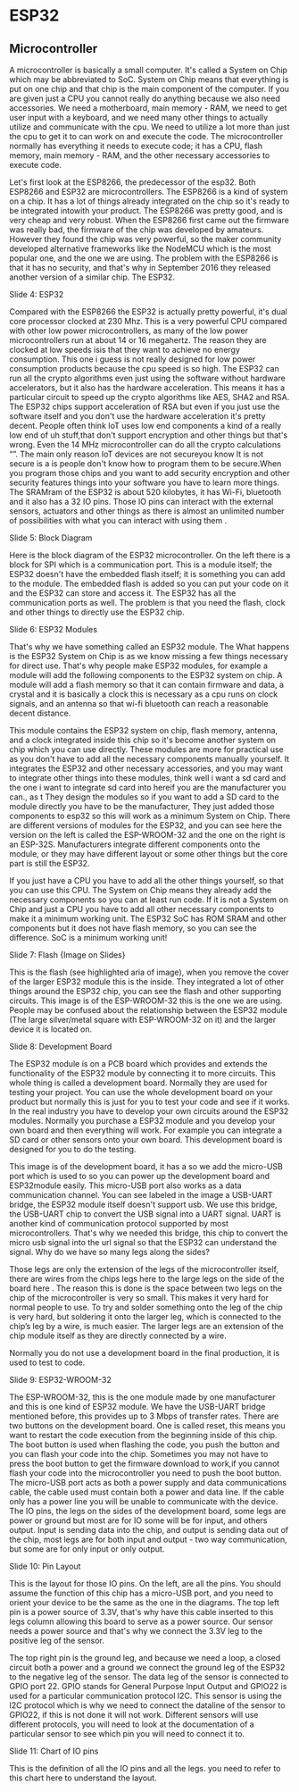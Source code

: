 # ESP32

## Microcontroller

A microcontroller is basically a small computer. It's called a System on Chip which may be abbreviated to SoC. System on Chip means that everything is put on one chip
and that chip is the main component of the computer. If you are given just a CPU you cannot really do anything because we also need accessories. We need a  motherboard, main memory - RAM, we need to get user input with a keyboard, and we need many other things to actually utilize and communicate with the cpu. We need to utilize a lot more than just the cpu to get it to  can work on and execute the code. The microcontroller normally has everything it needs to execute code; it has a CPU, flash memory, main memory - RAM, and the other necessary accessories to execute code.

Let's first look at the ESP8266, the predecessor of the esp32. Both ESP8266 and ESP32 are microcontrollers. 
The ESP8266 is a kind of  system on a chip. It has a lot of things already integrated on the chip so it's ready to be integrated intowith  your product. The ESP8266 was pretty good, and is very cheap and very robust. When the ESP8266 first came out the firmware was really bad, the firmware of the chip was developed by amateurs. However they found the chip was very powerful, so the maker community developed alternative frameworks like the NodeMCU which is the most popular one, and the one we are using. The problem with the ESP8266 is that it has no security, and that's why in September 2016 they released another version of a similar chip. The ESP32.



Slide 4: ESP32

Compared with the ESP8266 the ESP32 is actually pretty powerful, it's dual core
processor clocked at 230 Mhz. This is a very powerful CPU compared with other low power microcontrollers, as many of the low power microcontrollers run at about 14 or 16 megahertz.  The reason they are clocked at low speeds isis that they want to achieve no energy consumption.  This one i guess is not really designed for low power consumption products because the cpu speed is so high. The ESP32 can run all the crypto algorithms even just using the software without hardware accelerators, but it also has the hardware acceleration. This means it has a particular circuit to speed up the crypto algorithms like AES, SHA2 and RSA. The ESP32 chips support acceleration of RSA but even if you just use the software itself and you don't use the hardware acceleration it's pretty decent.  People often think IoT  uses low end components a kind of a really low end of uh stuff,that don't support encryption and other things but that's wrong. Even the 14 MHz microcontroller can do all the crypto calculations “”. The main only reason IoT devices are not secureyou know lt is not secure is a is people don't know how to program them to be secure.When you program those chips and you want to add security encryption and other security features things into your software you have to learn more things.  The SRAMram  of the ESP32 is about 520 kilobytes, it has Wi-Fi, bluetooth and it also has a 32 IO pins. Those IO pins can interact with the external sensors, actuators and other things as there is almost an unlimited number of possibilities with what you can interact with using them . 

Slide 5: Block Diagram

Here is the block diagram of the ESP32 microcontroller. On the left there is a block for SPI which is a communication port. This is a module itself; the ESP32 doesn't have the embedded flash itself; it is something you can add to the module. The embedded flash is added so you can put your code on it and the ESP32 can store and access it. The ESP32 has all the communication ports as well. The problem is that you need the flash, clock and other things to directly use the ESP32 chip.

Slide 6: ESP32 Modules

That's why we have something called an ESP32 module. The What happens is the ESP32 System on Chip is as we know missing a few things necessary for direct use. That's why people make ESP32 modules, for example a module will add the following components to the ESP32 system on chip. A module will add a flash memory so that it can contain firmware and data, a crystal and it is basically a clock this is necessary as a cpu runs on clock signals, and an antenna so that wi-fi bluetooth can reach a reasonable decent distance.

This module contains the ESP32 system on chip, flash memory, antenna, and a clock integrated inside this chip so it's become another system on  chip which you  can use directly. These modules are more for practical use as you don't have to add all the necessary components manually yourself. It integrates the ESP32 and other necessary accessories, and you may want to integrate other things into these modules, think well i want a sd card and the one i want to integrate sd card into hereif you are the manufacturer you can., as t They design the modules so if you want to add a SD card to the module directly you have to be the manufacturer, They just added those components to esp32 so this will work as a minimum System on Chip. There are different versions of modules for the ESP32, and you can see here the version on the left  is
called the ESP-WROOM-32 and the one on the right is an ESP-32S. Manufacturers integrate different components onto the module, or they may have different layout or some other things but the core part is still the ESP32.


If you just have a CPU you have to add all the other things yourself, so that you can use this CPU. The System on Chip means they already add the necessary components so you can at least run code. If it is not a System on Chip and just a CPU you have to add all other necessary components to make it a minimum working unit.
The ESP32 SoC has ROM SRAM and other components but it does not have flash memory, so you can see the difference.
SoC is a minimum working unit!


Slide 7: Flash
{Image on Slides}

This is the  flash (see highlighted aria of image), when you remove the cover of the larger ESP32 module this is the inside. They integrated a lot of other things around the ESP32 chip, you can see the flash and other supporting circuits. This image is of the ESP-WROOM-32 this is the one we are using.  People may be confused about the relationship between the ESP32 module (The large silver/metal square with ESP-WROOM-32 on it) and the larger device it is located on. 




Slide 8: Development Board 

The ESP32 module is on a PCB board which provides and extends the functionality of the ESP32 module by connecting it to more circuits. This whole thing is called a development board. Normally they are used for testing your project. You can use the whole development board on your product but normally this is just for you to test your code and see if it works. In the real industry you have to develop your own circuits around the ESP32 modules. Normally you purchase a ESP32 module and you develop your own board and then everything will work. For example you can integrate a SD card or other sensors onto your own board. This development board is designed for you to do the testing.


This image is of the development board,  it has a so we add the micro-USB port which is used to so you can power up the development board and ESP32module easily. This micro-USB port also works as a data communication channel. You can see labeled in the image a USB-UART bridge, the ESP32 module itself doesn't support usb. We use this bridge, the USB-UART chip to convert the USB signal into a UART signal. UART is another kind of communication protocol supported by most microcontrollers. That's why we needed this bridge, this chip to convert the micro usb signal into the url signal so that the ESP32 can understand the signal. Why do we have so many legs along the sides? 

Those legs are only the extension of the legs of the microcontroller itself, there are wires from
the chips legs here to the large legs on the side of the board here . The reason this is done is  the space between two legs on the chip of the microcontroller is very so small. This makes it very hard for normal people to use. To try and solder something onto the leg of the chip is very hard, but soldering it onto the larger leg, which is connected to the chip’s leg by a wire, is much easier. The larger legs are an extension of the chip module itself as they are directly connected by a wire.

Normally you do not use a development board in the final production, it is used to test to code.



Slide 9: ESP32-WROOM-32

The ESP-WROOM-32, this is the one module made by one manufacturer and this is one kind of ESP32 module. We have the USB-UART bridge mentioned before, this provides up to 3 Mbps of transfer rates. There are two buttons on the development board. One is called reset, this means you want to restart the code execution from the beginning inside of this chip. The boot button is used when flashing the code, you push the button and you can flash your code into the chip. Sometimes you may not have to press the boot button to get the firmware download to work,if you cannot flash your code into the microcontroller you need to push the boot button. The micro-USB port acts as both a power supply and data communications cable, the cable used must contain both a power and data line. If the cable only has a power line you will be unable to communicate with the device. The IO pins, the legs on the sides of the development board, some legs are power or ground but most are for IO some will be for input, and others output. Input is sending data into the chip, and output is sending data out of the chip, most legs are for both input and output - two way communication, but some are for only input or only output.


Slide 10: Pin Layout

This is the layout for those IO pins. On the left, are all the pins. You should assume the function of this chip has a micro-USB port, and you need to orient your device to be the same as the one in the diagrams. The top left pin is a power source of 3.3V, that's why  have this cable inserted to this legs column allowing this board to serve as a power source. Our sensor needs a power source and that's why we connect the 3.3V leg to the positive leg of the sensor.

The top right pin is the  ground leg, and because we need a loop, a closed circuit both a power and a ground we connect the ground leg of the ESP32 to the negative leg of the sensor. The data leg of the sensor is connected to GPIO port 22. GPIO stands for General Purpose Input Output and GPIO22 is used for a particular communication protocol I2C. This sensor is using the I2C protocol which is why we need to connect the dataline of the sensor to GPIO22, if this is not done it will not work. Different sensors will use different protocols, you will need to look at the documentation of a particular sensor to see which pin you will need to connect it to.    


Slide 11: Chart of IO pins



This is the definition of all the IO pins and all the legs. you need to refer to this chart here to
understand the layout. 
